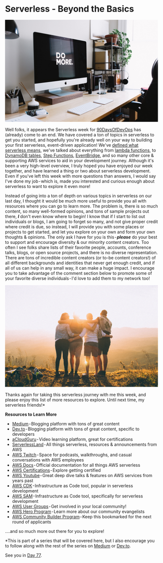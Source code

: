 # Serverless - Beyond the Basics

![Computer screen telling us to 'Do More'. Yes we shall! Image via Unsplash.](images/day76-1.jpg)

Well folks, it appears the Serverless week for [90DaysOfDevOps](https://github.com/MichaelCade/90DaysOfDevOps) has (already) come to an end. We have covered a ton of topics in serverless to get you started, and hopefully you're already well on your way to building your first serverless, event-driven application! We've [defined what serverless means](https://dev.to/aws-heroes/what-is-serverless-4d4p), we've talked about everything from [lambda functions](https://docs.aws.amazon.com/lambda/latest/dg/welcome.html), to [DynamoDB tables](https://aws.amazon.com/dynamodb/), [Step Functions](https://docs.aws.amazon.com/step-functions/latest/dg/welcome.html), [EventBridge](https://aws.amazon.com/eventbridge/), and so many other core & supporting AWS services to aid in your development journey. Although it's been a very high-level overview, I truly hoped you have enjoyed our week together, and have learned a thing or two about serverless development. Even if you've left this week with more questions than answers, I would say I've done my job - which is, made you interested and curious enough about serverless to want to explore it even more!

Instead of going into a ton of depth on various topics in serverless on our last day, I thought it would be much more useful to provide you all with resources where you can go to learn more. The problem is, there is so much content, so many well-formed opinions, and tons of sample projects out there, **_I_** don't even know where to begin! I know that if I start to list out individuals or blogs, I am going to forget so many, and not give proper credit where credit is due, so instead, I will provide you with some places or projects to get started, and let you explore on your own and form your own thoughts & opinions. The only ask I have for you is this - **_please_** do your best to support and encourage diversity & our minority content creators. Too often I see folks share lists of their favorite people, accounts, conference talks, blogs, or open source projects, and there is no diverse representation. There are tons of incredible content creators (or to-be content creators!) of all different backgrounds and identities that never get enough credit, and if all of us can help in any small way, it can make a huge impact. I encourage you to take advantage of the comment section below to promote some of your favorite diverse individuals - I'd love to add them to my network too!

![Group hug, since we're all friends now. Image via Unsplash.](images/day76-2.jpg)

Thanks again for taking this serverless journey with me this week, and please enjoy this list of more resources to explore. Until next time, my serverless friends!*

**Resources to Learn More**

- [Medium](https://medium.com/) - Blogging platform with tons of great content
- [Dev.to](https://dev.to/) - Blogging platform with tons of great content, specific to developers
- [aCloudGuru](https://acloudguru.com/) - Video learning platform, great for certifications
- [ServerlessLand](https://serverlessland.com/) - All things serverless, resources & announcements from AWS
- [AWS Twitch](https://www.twitch.tv/aws) - Space for podcasts, walkthroughs, and casual conversations with AWS employees
- [AWS Docs](https://aws.amazon.com/serverless/) - Official documentation for all things AWS serverless
- [AWS Certifications](https://aws.amazon.com/certification/) - Explore getting certified
- [AWS Youtube](https://www.youtube.com/@amazonwebservices/featured) - Great deep dive talks & features on AWS services from years past
- [AWS CDK](https://aws.amazon.com/cdk/) - Infrastructure as Code tool, popular in serverless development
- [AWS SAM](https://aws.amazon.com/serverless/sam/) - Infrastructure as Code tool, specifically for serverless development
- [AWS User Groups](https://aws.amazon.com/developer/community/usergroups/?community-user-groups-cards.sort-by=item.additionalFields.ugName&community-user-groups-cards.sort-order=asc&awsf.location=*all&awsf.category=*all) - Get involved in your local community!
- [AWS Hero Program](https://aws.amazon.com/developer/community/heroes/?community-heroes-all.sort-by=item.additionalFields.sortPosition&community-heroes-all.sort-order=asc&awsf.filter-hero-category=heroes%23serverless&awsf.filter-location=*all&awsf.filter-year=*all&awsf.filter-activity=*all) - Learn more about our community evangelists
- [AWS Community Builder Program](https://aws.amazon.com/developer/community/community-builders/) - Keep this bookmarked for the next round of applicants

….and so much more out there for you to explore!

*This is part of a series that will be covered here, but I also encourage you to follow along with the rest of the series on [Medium](https://kristiperreault.medium.com/serverless-beyond-the-basics-22ba22733dd1) or [Dev.to](https://dev.to/aws-heroes/serverless-beyond-the-basics-kom).

See you in [Day 77](day77.md).
